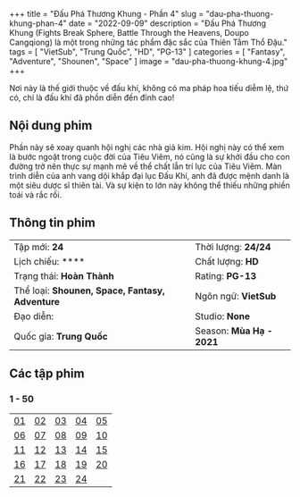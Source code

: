 +++
title = "Đấu Phá Thương Khung - Phần 4"
slug = "dau-pha-thuong-khung-phan-4"
date = "2022-09-09"
description = "Đấu Phá Thương Khung (Fights Break Sphere, Battle Through the Heavens, Doupo Cangqiong) là một trong những tác phẩm đặc sắc của Thiên Tằm Thổ Đậu."
tags = [
    "VietSub",
    "Trung Quốc",
    "HD",
    "PG-13"
]
categories = [
    "Fantasy",
    "Adventure",
    "Shounen",
    "Space"
]
image = "dau-pha-thuong-khung-4.jpg"
+++

Nơi này là thế giới thuộc về đấu khí, không có ma pháp hoa tiếu diễm lệ, thứ có, chỉ là đấu khí đã phồn diễn đến đỉnh cao!

<!--more-->

## Nội dung phim

Phần này sẽ xoay quanh hội nghị các nhà giả kim. Hội nghị này có thể xem là bước ngoặt trong cuộc đời của Tiêu Viêm, nó cũng là sự khởi đầu cho con đường trở nên thực sự mạnh mẽ về thể chất lẫn trí lực của Tiêu Viêm. Màn trình diễn của anh vang dội khắp đại lục Đấu Khí, anh đã được mệnh danh là một siêu dược sĩ thiên tài. Và sự kiện to lớn này không thể thiếu những phiền toái và rắc rối.

## Thông tin phim

|   |   |
|---|---|
| Tập mới: **24** | Thời lượng: **24/24** |
| Lịch chiếu: **** | Chất lượng: **HD** |
| Trạng thái: **Hoàn Thành** | Rating: **PG-13** |
| Thể loại: **Shounen, Space, Fantasy, Adventure** | Ngôn ngữ: **VietSub** |
| Đạo diễn: | Studio: **None** |
| Quốc gia: **Trung Quốc** | Season: **Mùa Hạ - 2021** |


## Các tập phim

### 1 - 50

|   |   |   |   |   |
|---|---|---|---|---|
| [01](https://t.me/hhhkungfu/222) | [02](https://t.me/hhhkungfu/223) | [03](https://t.me/hhhkungfu/224) | [04](https://t.me/hhhkungfu/225) | [05](https://t.me/hhhkungfu/226) |
| [06](https://t.me/hhhkungfu/227) | [07](https://t.me/hhhkungfu/228) | [08](https://t.me/hhhkungfu/229) | [09](https://t.me/hhhkungfu/230) | [10](https://t.me/hhhkungfu/231) |
| [11](https://t.me/hhhkungfu/232) | [12](https://t.me/hhhkungfu/233) | [13](https://t.me/hhhkungfu/234) | [14](https://t.me/hhhkungfu/235) | [15](https://t.me/hhhkungfu/236) |
| [16](https://t.me/hhhkungfu/237) | [17](https://t.me/hhhkungfu/238) | [18](https://t.me/hhhkungfu/239) | [19](https://t.me/hhhkungfu/240) | [20](https://t.me/hhhkungfu/241) |
| [21](https://t.me/hhhkungfu/242) | [22](https://t.me/hhhkungfu/243) | [23](https://t.me/hhhkungfu/244) | [24](https://t.me/hhhkungfu/245) | |
